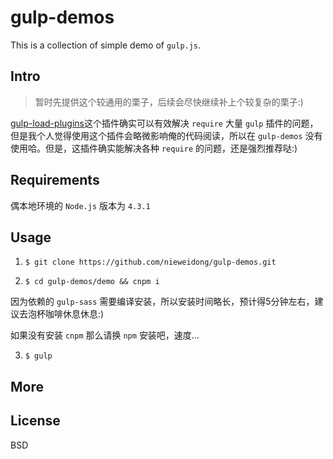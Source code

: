 # gulp-demos

This is a collection of simple demo of ```gulp.js```.

## Intro

> 暂时先提供这个较通用的栗子，后续会尽快继续补上个较复杂的栗子:)

[gulp-load-plugins](https://www.npmjs.com/package/gulp-load-plugins)这个插件确实可以有效解决 ```require``` 大量 ```gulp``` 插件的问题，但是我个人觉得使用这个插件会略微影响俺的代码阅读，所以在 ```gulp-demos``` 没有使用哈。但是，这插件确实能解决各种 ```require``` 的问题，还是强烈推荐哒:)

## Requirements

偶本地环境的 ```Node.js``` 版本为 ```4.3.1```

## Usage

1. ```$ git clone https://github.com/nieweidong/gulp-demos.git```

2. ```$ cd gulp-demos/demo && cnpm i```

  因为依赖的 ```gulp-sass``` 需要编译安装，所以安装时间略长，预计得5分钟左右，建议去泡杯咖啡休息休息:)

  如果没有安装 ```cnpm``` 那么请换 ```npm``` 安装吧，速度...

3. ```$ gulp``` 

## More

## License

BSD
